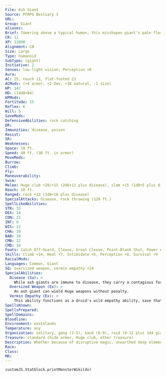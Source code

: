```yaml
---
File: Ash Giant
Source: PFRPG Bestiary 3
URL: 
Group: Giant
aliases: 
Brief: Towering above a typical human, this misshapen giant's pale flesh is covered in purulent sores and bulbous tumors.
CR: 11
XP: 12800
Alignment: CN
Size: Large
Type: humanoid
SubType: (giant)
Initiative: 2
Senses: low-light vision; Perception +8
Aura: 
AC: 25, touch 11, flat-footed 23
ACMods: (+4 armor, +2 Dex, +10 natural, -1 size)
HP: 147
HD: (14d8+84)
HPMods: 
Fortitude: 15
Reflex: 6
Will: 5
SaveMods: 
DefensiveAbilities: rock catching
DR: 
Immunities: disease, poison
Resist: 
SR: 
Weaknesses: 
Space: 10 ft.
Speed: 40 ft. (30 ft. in armor)
MoveMods: 
Burrow: 
Climb: 
Fly: 
Maneuverability: 
Swim: 
Melee: Huge club +20/+15 (2d6+11 plus disease), slam +15 (1d8+5 plus disease) or   2 slams +20 (1d8+11 plus disease)
Reach: 10 ft.
Ranged: rock +12 (1d8+16 plus disease)
SpecialAttacks: disease, rock throwing (120 ft.)
SpellLikeAbilities: 
STR: 33
DEX: 14
CON: 23
INT: 9
WIS: 12
CHA: 10
BAB: 10
CMB: 22
CMD: 34
Feats: Catch Off-Guard, Cleave, Great Cleave, Point-Blank Shot, Power Attack, Precise Shot, Self-Sufficient
Skills: Climb +14, Heal +7, Intimidate +6, Perception +8, Survival +9
RacialMods: 
Languages: Common, Giant
SQ: oversized weapon, vermin empathy +14
SpecialAbilities:
  Disease (Su): >
    While ash giants are immune to disease, they carry a contagious form of leprosy. Any creature struck by an ash giant's attacks is exposed to this virulent sickness.  Ash Leprosy: Injury; save Fort 23; onset 1 minute; frequency 1/day; effect 1d2 Con damage, 1d2 Cha drain; cure 2 consecutive saves. The save DC is Constitution-based.
  Oversized Weapon (Ex): >
    An ash giant can wield Huge weapons without penalty.
  Vermin Empathy (Ex): >
    This ability functions as a druid's wild empathy ability, save that it works only on vermin. An ash giant uses its Hit Dice (normally 14) as its effective druid level. Vermin are normally mindless, but this empathic communication imparts upon them a modicum of implanted intelligence, allowing the ash giant to train vermin and use them as guardians (although it does not grant them skills or feats).
SpellsKnown: 
SpellsPrepared: 
SpellDomains: 
Bloodline: 
Environment: wastelands
Temperature: any
Organization: solitary, gang (2-5), band (6-9), raid (9-12 plus 1d4 giant vermin), or tribe (13-30 plus 35% noncombatants, plus 1 barbarian or fighter chief of 6th-8th level and 6-8 giant vermin)
Treasure: standard (hide armor, Huge club, other treasure)
Description: Whether because of disruptive magic, unearthed deep elements, or alien technology that fell calamitously from the sky, ash giants are victims of their barren terrains. Yet they somehow survive and even thrive in these desperate lands. Ash giants have an uncanny ability to bond with the enormous and often mutated vermin they share the landscape with, and sometimes use the largest of these creatures as mounts.  Ash giants are brash and violent, and their humor is incredibly dark. Killing someone through a prank is just as funny as tripping a friend while on a hunt. While not inherently evil, lifetimes of being antagonized by other tribes have practically bred violence into their minds.  Ash giants are 10 feet tall and weigh 1,200 pounds.
Race: 
Class: 
MR: 
---
```

```dataviewjs
customJS.Statblock.printMonsterWiki(dv)
```
